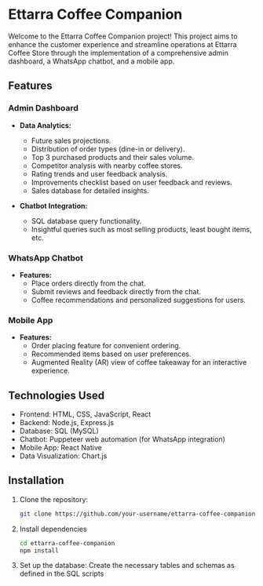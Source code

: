# Ettarra Coffee Companion

Welcome to the Ettarra Coffee Companion project! This project aims to enhance the customer experience and streamline operations at Ettarra Coffee Store through the implementation of a comprehensive admin dashboard, a WhatsApp chatbot, and a mobile app.

## Features

### Admin Dashboard

- **Data Analytics:**
  - Future sales projections.
  - Distribution of order types (dine-in or delivery).
  - Top 3 purchased products and their sales volume.
  - Competitor analysis with nearby coffee stores.
  - Rating trends and user feedback analysis.
  - Improvements checklist based on user feedback and reviews.
  - Sales database for detailed insights.

- **Chatbot Integration:**
  - SQL database query functionality.
  - Insightful queries such as most selling products, least bought items, etc.

### WhatsApp Chatbot

- **Features:**
  - Place orders directly from the chat.
  - Submit reviews and feedback directly from the chat.
  - Coffee recommendations and personalized suggestions for users.

### Mobile App

- **Features:**
  - Order placing feature for convenient ordering.
  - Recommended items based on user preferences.
  - Augmented Reality (AR) view of coffee takeaway for an interactive experience.

## Technologies Used

- Frontend: HTML, CSS, JavaScript, React
- Backend: Node.js, Express.js
- Database: SQL (MySQL)
- Chatbot: Puppeteer web automation (for WhatsApp integration)
- Mobile App: React Native
- Data Visualization: Chart.js

## Installation

1. Clone the repository:
   ```bash
   git clone https://github.com/your-username/ettarra-coffee-companion.git

2. Install dependencies
   ```bash
   cd ettarra-coffee-companion
   npm install

3. Set up the database:
   Create the necessary tables and schemas as defined in the SQL scripts

